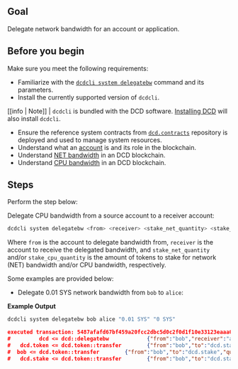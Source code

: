 ## Goal

Delegate network bandwidth for an account or application.

## Before you begin

Make sure you meet the following requirements:

* Familiarize with the [`dcdcli system delegatebw`](../03_command-reference/system/system-delegatebw.md) command and its parameters.
* Install the currently supported version of `dcdcli`.

[[info | Note]]
| `dcdcli` is bundled with the DCD software. [Installing DCD](../../00_install/index.md) will also install `dcdcli`.

* Ensure the reference system contracts from [`dcd.contracts`](https://github.com/DCD/dcd.contracts) repository is deployed and used to manage system resources.
* Understand what an [account](https://developers.dcd.io/welcome/v2.1/glossary/index/#account) is and its role in the blockchain.
* Understand [NET bandwidth](https://developers.dcd.io/welcome/v2.1/glossary/index/#net) in an DCD blockchain.
* Understand [CPU bandwidth](https://developers.dcd.io/welcome/v2.1/glossary/index/#cpu) in an DCD blockchain.

## Steps

Perform the step below:

Delegate CPU bandwidth from a source account to a receiver account:

```sh
dcdcli system delegatebw <from> <receiver> <stake_net_quantity> <stake_cpu_quantity>
```

Where `from` is the account to delegate bandwidth from, `receiver` is the account to receive the delegated bandwidth, and `stake_net_quantity` and/or `stake_cpu_quantity` is the amount of tokens to stake for network (NET) bandwidth and/or CPU bandwidth, respectively.

Some examples are provided below:

* Delegate 0.01 SYS network bandwidth from `bob` to `alice`:

**Example Output**

```sh
dcdcli system delegatebw bob alice "0.01 SYS" "0 SYS"
```
```json
executed transaction: 5487afafd67bf459a20fcc2dbc5d0c2f0d1f10e33123eaaa07088046fd18e3ae  192 bytes  503 us
#         dcd <= dcd::delegatebw            {"from":"bob","receiver":"alice","stake_net_quantity":"0.0100 SYS","stake_cpu_quantity":"0.0000 SYS"...
#   dcd.token <= dcd.token::transfer        {"from":"bob","to":"dcd.stake","quantity":"0.0010 SYS","memo":"stake bandwidth"}
#  bob <= dcd.token::transfer        {"from":"bob","to":"dcd.stake","quantity":"0.0010 SYS","memo":"stake bandwidth"}
#   dcd.stake <= dcd.token::transfer        {"from":"bob","to":"dcd.stake","quantity":"0.0010 SYS","memo":"stake bandwidth"}
```
